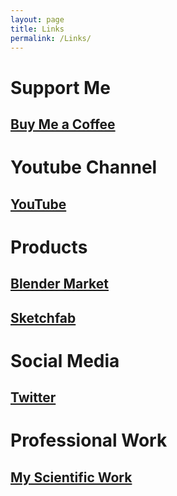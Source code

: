 ```yaml
---
layout: page
title: Links
permalink: /Links/
---
```


# Support Me
## [Buy Me a Coffee](https://www.buymeacoffee.com/msingularity)

# Youtube Channel
## [YouTube](http://www.youtube.com/channel/UC8gJDuYMiTWKyhcEXK-oRIw)

# Products
## [Blender Market](https://blendermarket.com/creators/microsingularity)
## [Sketchfab](https://sketchfab.com/micro_Singularity)

# Social Media
## [Twitter](https://twitter.com/mu_singularity)

# Professional Work
## [My Scientific Work](https://orcid.org/my-orcid?orcid=0000-0002-3862-2644)








